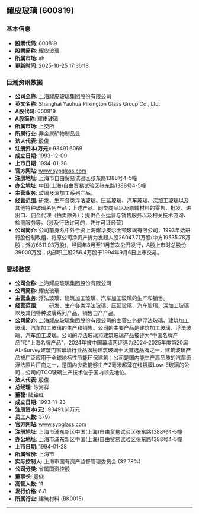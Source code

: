 ## 耀皮玻璃 (600819)

### 基本信息

- **股票代码**: 600819
- **股票简称**: 耀皮玻璃
- **所属市场**: sh
- **更新时间**: 2025-10-25 17:36:18

### 巨潮资讯数据

- **公司全称**: 上海耀皮玻璃集团股份有限公司
- **英文名称**: Shanghai Yaohua Pilkington Glass Group Co., Ltd.
- **A股代码**: 600819
- **A股简称**: 耀皮玻璃
- **所属市场**: 上交所
- **所属行业**: 非金属矿物制品业
- **法人代表**: 殷俊
- **注册资本(万元)**: 93491.6069
- **成立日期**: 1993-12-09
- **上市日期**: 1994-01-28
- **官方网站**: www.sypglass.com
- **注册地址**: 上海市自由贸易试验区张东路1388号4-5幢
- **办公地址**: 中国(上海)自由贸易试验区张东路1388号4-5幢
- **主营业务**: 玻璃及深加工系列产品。
- **经营范围**: 研发、生产各类浮法玻璃、压延玻璃、汽车玻璃、深加工玻璃以及其他特种玻璃系列产品；上述产品、同类商品以及原辅材料的零售、批发、进出口、佣金代理（拍卖除外）；提供企业运营与销售服务以及相关技术咨询、检测服务等。（涉及行政许可的，凭许可证经营）
- **公司简介**: 公司前身系中外合资上海耀华皮尔金顿玻璃有限公司，1993年始进行股份制改组，将原公司净资产折为发起人股26047.71万股(中方19535.78万股；外方6511.93万股)，经同年8月至11月首次公开发行，A股上市时总股份39000万股；内部职工股256.4万股于1994年9月6日上市交易。

### 雪球数据

- **公司全称**: 上海耀皮玻璃集团股份有限公司
- **公司简称**: 耀皮玻璃
- **主营业务**: 浮法玻璃、建筑加工玻璃、汽车加工玻璃的生产和销售。
- **经营范围**: 　　研发、生产各类浮法玻璃、压延玻璃、汽车玻璃、深加工玻璃以及其他特种玻璃系列产品，销售自产产品。
- **公司简介**: 上海耀皮玻璃集团股份有限公司的主营业务是浮法玻璃、建筑加工玻璃、汽车加工玻璃的生产和销售。公司的主要产品是建筑加工玻璃、浮法玻璃、汽车加工玻璃。公司的浮法玻璃和建筑玻璃产品被评为“中国名牌产品”和“上海名牌产品”，2024年被中国幕墙网评选为2024-2025年度第20届AL-Survey建筑门窗幕墙行业品牌榜建筑玻璃十大首选品牌之一，建筑玻璃产品被广泛应用于全球地标性节能环保建筑；公司是国内能生产高品质的汽车级浮法原片厂商之一，是国内少数能够生产2毫米超薄在线镀膜Low-E玻璃的公司；公司的TCO玻璃生产技术位于国内领先地位。
- **法人代表**: 殷俊
- **总经理**: 沙海祥
- **董秘**: 陆铭红
- **成立日期**: 1993-11-23
- **注册资本(元)**: 93491.61万元
- **员工人数**: 3797
- **官方网站**: www.sypglass.com
- **注册地址**: 上海市浦东新区中国(上海)自由贸易试验区张东路1388号4-5幢
- **办公地址**: 上海市浦东新区中国(上海)自由贸易试验区张东路1388号4-5幢
- **上市日期**: 1994-01-28
- **所属省份**: 上海市
- **实际控制人**: 上海市国有资产监督管理委员会 (32.78%)
- **公司分类**: 省属国资控股
- **董事长**: 殷俊
- **高管人数**: 11
- **发行价格**: 6.8
- **所属行业**: 建筑材料 (BK0015)

---